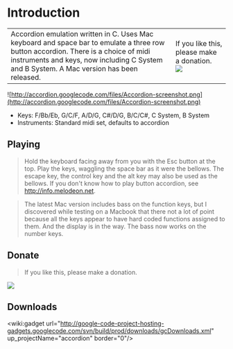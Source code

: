 # Introduction #

<table width='680' border='0' cellspacing='20'><tr><td valign='top'> Accordion emulation written in C. Uses Mac keyboard and space bar to emulate a three row button accordion. There is a choice of midi instruments and keys, now including C System and B System. A Mac version has been released.</td><td>If you like this, please make a donation.<br /><a href='https://www.paypal.com/cgi-bin/webscr?cmd=_donations&business=TZNQZU88LDRAY&lc=GB&item_name=Accordion&item_number=mac&currency_code=GBP&bn=PP%2dDonationsBF%3abtn_donate_LG%2egif%3aNonHosted'><img src='https://www.paypal.com/en_GB/i/btn/btn_donate_LG.gif' /></a></td></tr></table>

![http://accordion.googlecode.com/files/Accordion-screenshot.png](http://accordion.googlecode.com/files/Accordion-screenshot.png)

  * Keys: F/Bb/Eb, G/C/F, A/D/G, C#/D/G, B/C/C#, C System, B System
  * Instruments: Standard midi set, defaults to accordion

## Playing ##
> Hold the keyboard facing away from you with the Esc button at the top. Play the keys, waggling the space bar as it were the bellows. The escape key, the control key and the alt key may also be used as the bellows. If you don't know how to play button accordion, see http://info.melodeon.net.

> The latest Mac version includes bass on the function keys, but I discovered while testing on a Macbook that there not a lot of point because all the keys appear to have hard coded functions assigned to them. And the display is in the way. The bass now works on the number keys.

## Donate ##
> If you like this, please make a donation.

[![](https://www.paypal.com/en_GB/i/btn/btn_donate_LG.gif)](https://www.paypal.com/cgi-bin/webscr?cmd=_donations&business=TZNQZU88LDRAY&lc=GB&item_name=Accordion&item_number=mac&currency_code=GBP&bn=PP%2dDonationsBF%3abtn_donate_LG%2egif%3aNonHosted)

## Downloads ##

<wiki:gadget url="http://google-code-project-hosting-gadgets.googlecode.com/svn/build/prod/downloads/gcDownloads.xml" up\_projectName="accordion" border="0"/>